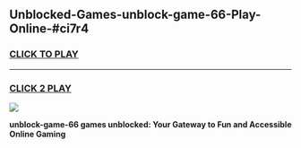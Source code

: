 
## Unblocked-Games-unblock-game-66-Play-Online-#ci7r4
<h3>
<a href="https://premium.freeplayer.one?title=unblock-game-66&ref=27F">CLICK TO PLAY</a></h3>
<hr>

<h3>
<a href="https://premium.freeplayer.one?title=unblock-game-66&ref=27F">CLICK 2 PLAY</a>
  
</h3>

<a href="https://premium.freeplayer.one?title=unblock-game-66&ref=27F"><img src="https://clearcache.store/games.png"></a>


**unblock-game-66 games unblocked: Your Gateway to Fun and Accessible Online Gaming**
